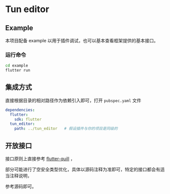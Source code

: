 # Tun editor

## Example

本项目配备 example 以用于插件调试，也可以基本查看框架提供的基本接口。

### 运行命令

```bash
cd example
flutter run
```

## 集成方式

直接根据目录的相对路径作为依赖引入即可，打开 `pubspec.yaml` 文件

```yaml
dependencies:
  flutter:
    sdk: flutter
  tun_editor:
    path: ../tun_editor   # 假设插件与你的项目是同级的
```

## 开放接口

接口原则上直接参考 [flutter-quill](https://github.com/singerdmx/flutter-quill) ，

部分可能进行了空安全类型优化，具体以源码注释为准即可，特定的接口都会有适当注释说明，

参考源码即可。
